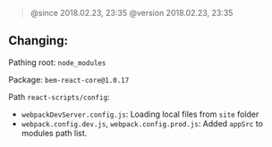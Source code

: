 > @since 2018.02.23, 23:35
> @version 2018.02.23, 23:35

## Changing:

Pathing root: `node_modules`

Package: `bem-react-core@1.0.17`

Path `react-scripts/config`:
  - `webpackDevServer.config.js`: Loading local files from `site` folder
  - `webpack.config.dev.js`, `webpack.config.prod.js`: Added `appSrc` to modules path list.
